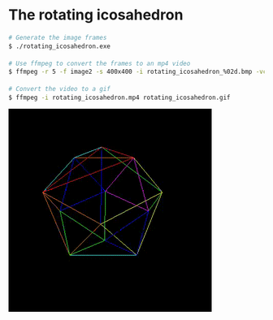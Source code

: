 # The rotating icosahedron

```sh
# Generate the image frames
$ ./rotating_icosahedron.exe

# Use ffmpeg to convert the frames to an mp4 video
$ ffmpeg -r 5 -f image2 -s 400x400 -i rotating_icosahedron_%02d.bmp -vcodec libx264 -crf 25  -pix_fmt yuv420p rotating_icosahedron.mp4

# Convert the video to a gif
$ ffmpeg -i rotating_icosahedron.mp4 rotating_icosahedron.gif
```
![](rotating_icosahedron.gif)